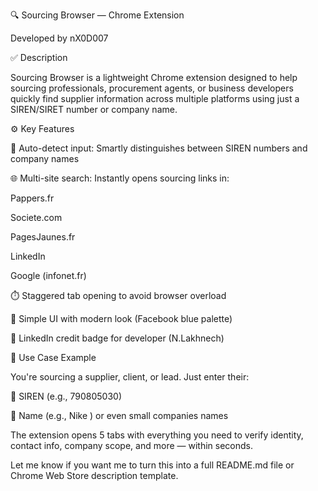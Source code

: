 🔍 Sourcing Browser — Chrome Extension

Developed by nX0D007

✅ Description

Sourcing Browser is a lightweight Chrome extension designed to help sourcing professionals, procurement agents, or business developers quickly find supplier information across multiple platforms using just a SIREN/SIRET number or company name.

⚙️ Key Features

🔎 Auto-detect input: Smartly distinguishes between SIREN numbers and company names

🌐 Multi-site search: Instantly opens sourcing links in:

Pappers.fr

Societe.com

PagesJaunes.fr

LinkedIn

Google (infonet.fr)

⏱️ Staggered tab opening to avoid browser overload

📱 Simple UI with modern look (Facebook blue palette)

👤 LinkedIn credit badge for developer (N.Lakhnech)

🚀 Use Case Example

You're sourcing a supplier, client, or lead. Just enter their:

🔢 SIREN (e.g., 790805030)

🏢 Name (e.g., Nike ) or even small companies names

The extension opens 5 tabs with everything you need to verify identity, contact info, company scope, and more — within seconds.

Let me know if you want me to turn this into a full README.md file or Chrome Web Store description template.
